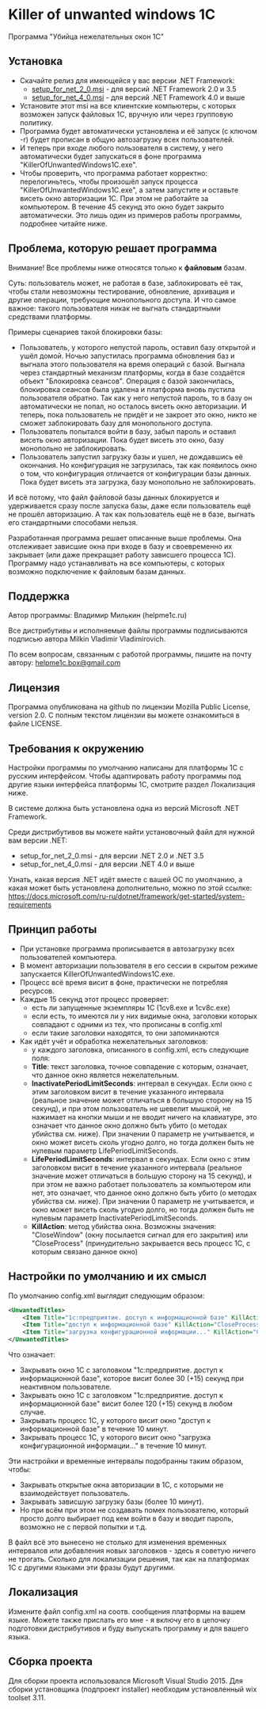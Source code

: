 # Killer of unwanted windows 1C #
Программа "Убийца нежелательных окон 1С"

## Установка
* Скачайте релиз для имеющейся у вас версии .NET Framework:
    * [setup_for_net_2_0.msi](https://github.com/milkin-vl/KillerOfUnwantedWindows1C/releases/download/6785.23932/setup_for_net_2_0.msi) - для версий .NET Framework 2.0 и 3.5
    * [setup_for_net_4_0.msi](https://github.com/milkin-vl/KillerOfUnwantedWindows1C/releases/download/6785.23932/setup_for_net_4_0.msi) - для версий .NET Framework 4.0 и выше
* Установите этот msi на все клиентские компьютеры, с которых возможен запуск файловых 1С, вручную или через групповую политику.
* Программа будет автоматически установлена и её запуск (с ключом -r) будет прописан в общую автозагрузку всех пользователей.
* И теперь при входе любого пользователя в систему, у него автоматически будет запускаться в фоне программа "KillerOfUnwantedWindows1C.exe".
* Чтобы проверить, что программа работает корректно: перелогиньтесь, чтобы произошёл запуск процесса "KillerOfUnwantedWindows1C.exe", а затем запустите и оставьте висеть окно авторизации 1С. При этом не работайте за компьютером. В течение 45 секунд это окно будет закрыто автоматически. Это лишь один из примеров работы программы, подробнее читайте ниже.

## Проблема, которую решает программа
Внимание! Все проблемы ниже относятся только к **файловым** базам.

Суть: пользователь может, не работая в базе, заблокировать её так, чтобы стали невозможны тестирование, обновление, архивация и другие операции, требующие монопольного доступа. И что самое важное: такого пользователя никак не выгнать стандартными средствами платформы.

Примеры сценариев такой блокировки базы:
* Пользователь, у которого непустой пароль, оставил базу открытой и ушёл домой. Ночью запустилась программа обновления баз и выгнала этого пользователя на время операций с базой. Выгнала через стандартный механизм платформы, когда в базе создаётся объект "Блокировка сеансов". Операция с базой закончилась, блокировка сеансов была удалена и платформа вновь пустила пользователя обратно. Так как у него непустой пароль, то в базу он автоматически не попал, но осталось висеть окно авторизации. И теперь, пока пользователь не придёт и не закроет это окно, никто не сможет заблокировать базу для монопольного доступа.
* Пользователь попытался войти в базу, забыл пароль и оставил висеть окно авторизации. Пока будет висеть это окно, базу монопольно не заблокировать.
* Пользователь запустил загрузку базы и ушел, не дождавшись её окончания. Но конфигурация не загрузилась, так как появилось окно о том, что конфигурация отличается от конфигурации базы данных. Пока будет висеть эта загрузка, базу монопольно не заблокировать.

И всё потому, что файл файловой базы данных блокируется и удерживается сразу после запуска базы, даже если пользователь ещё не прошёл авторизацию. А так как пользователь ещё не в базе, выгнать его стандартными способами нельзя.
            
Разработанная программа решает описанные выше проблемы. Она отслеживает зависшие окна при входе в базу и своевременно их закрывает (или даже прекращает работу зависшего процесса 1С). Программу надо устанавливать на все компьютеры, с которых возможно подключение к файловым базам данных.
## Поддержка
Автор программы: Владимир Милькин (helpme1c.ru)

Все дистрибутивы и исполняемые файлы программы подписываются подписью автора Milkin Vladimir Vladimirovich.

По всем вопросам, связанным с работой программы, пишите на почту автору: helpme1c.box@gmail.com
## Лицензия
Программа опубликована на github по лицензии Mozilla Public License, version 2.0.
С полным текстом лицензии вы можете ознакомиться в файле LICENSE.
## Требования к окружению
Настройки программы по умолчанию написаны для платформы 1С с русским интерфейсом. Чтобы адаптировать работу программы под другие языки интерфейса платформы 1С, смотрите раздел Локализация ниже.

В системе должна быть установлена одна из версий Microsoft .NET Framework.

Среди дистрибутивов вы можете найти установочный файл для нужной вам версии .NET:    
* setup_for_net_2_0.msi - для версии .NET 2.0 и .NET 3.5
* setup_for_net_4_0.msi - для версии .NET 4.0 и выше

Узнать, какая версия .NET идёт вместе с вашей ОС по умолчанию, а какая может быть установлена дополнительно, можно по этой ссылке: https://docs.microsoft.com/ru-ru/dotnet/framework/get-started/system-requirements
## Принцип работы
* При установке программа прописывается в автозагрузку всех пользователей компьютера.
* В момент авторизации пользователя в его сессии в скрытом режиме запускается KillerOfUnwantedWindows1C.exe.
* Процесс всё время висит в фоне, практически не потребляя ресурсов.
* Каждые 15 секунд этот процесс проверяет:
  * есть ли запущенные экземпляры 1С (1cv8.exe и 1cv8c.exe)
  * если есть, то имеются ли у них видимые окна, заголовки которых совпадают с одними из тех, что прописаны в config.xml
  * если такие заголовки находятся, то они запоминаются
* Как идёт учёт и обработка нежелательных заголовков:
  * у каждого заголовка, описанного в config.xml, есть следующие поля:
  * **Title**: текст заголовка, точное совпадение с которым, означает, что данное окно является нежелательным.            
  * **InactivatePeriodLimitSeconds**: интервал в секундах. Если окно с этим заголовком висит в течение указанного интервала (реальное значение может отличаться в большую сторону на 15 секунд), и при этом пользователь не шевелит мышкой, не нажимает на кнопки мыши и не вводит ничего на клавиатуре, это означает что данное окно должно быть убито (о методах убийства см. ниже). При значении 0 параметр не учитывается, и окно может висеть сколь угодно долго, но тогда должен быть не нулевым параметр LifePeriodLimitSeconds.
  * **LifePeriodLimitSeconds**: интервал в секундах. Если окно с этим заголовком висит в течение указанного интервала (реальное значение может отличаться в большую сторону на 15 секунд), и при этом не важно работает пользователь за компьютером или нет, это означает, что данное окно должно быть убито (о методах убийства см. ниже). При значении 0 параметр не учитывается, и окно может висеть сколь угодно долго, но тогда должен быть не нулевым параметр InactivatePeriodLimitSeconds.            
  * **KillAction**: метод убийства окна. Возможны значения: "CloseWindow" (окну посылается сигнал для его закрытия) или "CloseProcess" (принудительно закрывается весь процесс 1С, с которым связано данное окно)
## Настройки по умолчанию и их смысл
По умолчанию config.xml выглядит следующим образом:
```xml
<UnwantedTitles>
    <Item Title="1с:предприятие. доступ к информационной базе" KillAction="CloseWindow" InactivatePeriodLimitSeconds="30" LifePeriodLimitSeconds="120"/>
    <Item Title="доступ к информационной базе" KillAction="CloseProcess" InactivatePeriodLimitSeconds="0" LifePeriodLimitSeconds="600"/>
    <Item Title="загрузка конфигурационной информации..." KillAction="CloseProcess" InactivatePeriodLimitSeconds="0" LifePeriodLimitSeconds="600"/>
</UnwantedTitles>
```
Что означает:
* Закрывать окно 1С с заголовком "1с:предприятие. доступ к информационной базе", которое висит более 30 (+15) секунд при неактивном пользователе.
* Закрывать окно 1С с заголовком "1с:предприятие. доступ к информационной базе" висит более 120 (+15) секунд в любом случае.
* Закрывать процесс 1С, у которого висит окно "доступ к информационной базе" в течение 10 минут.
* Закрывать процесс 1С, у которого висит окно "загрузка конфигурационной информации..." в течение 10 минут.

Эти настройки и временные интервалы подобранны таким образом, чтобы:
* Закрывать открытые окна авторизации в 1С, с которыми не взаимодействует пользователь.
* Закрывать зависшую загрузку базы (более 10 минут).
* Но при всём при этом не создавать помех пользователю, который просто долго выбирает под кем войти в базу и вводит пароль, возможно не с первой попытки и т.д.

В файл всё это вынесено не столько для изменения временных интервалов или добавления новых заголовков - здесь я советую ничего не трогать. Сколько для локализации решения, так как на платформах 1С с другими языками эти фразы будут другими.
## Локализация
Измените файл config.xml на соотв. сообщения платформы на вашем языке. Можете также прислать его мне - я включу его в цепочку подготовки дистрибутивов и буду выпускать программу и для вашего языка.

## Сборка проекта
Для сборки проекта использовался Microsoft Visual Studio 2015. Для сборки установщика (подпроект installer) необходим установленный wix toolset 3.11.
